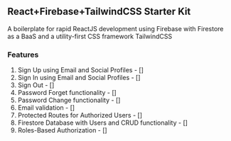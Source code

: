 ## React+Firebase+TailwindCSS Starter Kit

A boilerplate for rapid ReactJS development using Firebase with Firestore as a BaaS and a utility-first CSS framework TailwindCSS

### Features

1. Sign Up using Email and Social Profiles - []
2. Sign In using Email and Social Profiles - []
3. Sign Out - []
4. Password Forget functionality - []
5. Password Change functionality - []
6. Email validation - []
7. Protected Routes for Authorized Users - []
8. Firestore Database with Users and CRUD functionality - []
9. Roles-Based Authorization - []
